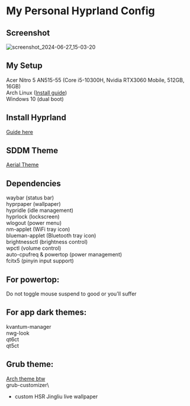 # My Personal Hyprland Config
## Screenshot
![screenshot_2024-06-27_15-03-20](https://github.com/HuAi02/hyprland-configs/assets/103740088/8c2e80c4-d3c0-4c09-9963-2f320f3336f0)

## My Setup
Acer Nitro 5 AN515-55 (Core i5-10300H, Nvidia RTX3060 Mobile, 512GB, 16GB)\
Arch Linux ([Install guide](https://github.com/powerdollkirby/archinstall))\
Windows 10 (dual boot)

## Install Hyprland
[Guide here](https://wiki.hyprland.org/Getting-Started/Installation/)

## SDDM Theme
[Aerial Theme](https://github.com/3ximus/aerial-sddm-theme)

## Dependencies
waybar (status bar)\
hyprpaper (wallpaper)\
hypridle (idle management)\
hyprlock (lockscreen)\
wlogout (power menu)\
nm-applet (WiFi tray icon)\
blueman-applet (Bluetooth tray icon)\
brightnessctl (brightness control)\
wpctl (volume control)\
auto-cpufreq & powertop (power management)\
fcitx5 (pinyin input support)

## For powertop:
Do not toggle mouse suspend to good or you'll suffer

## For app dark themes:
kvantum-manager\
nwg-look\
qt6ct\
qt5ct

## Grub theme:
[Arch theme btw](https://github.com/AdisonCavani/distro-grub-themes)\
grub-customizer\
+ custom HSR Jingliu live wallpaper
